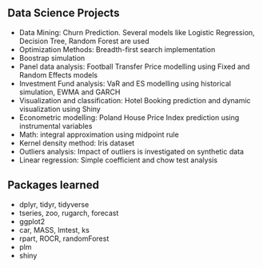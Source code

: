 ## Data Science Projects
- Data Mining: Churn Prediction. Several models like Logistic Regression, Decision Tree, Random Forest are used
- Optimization Methods: Breadth-first search implementation
- Boostrap simulation
- Panel data analysis: Football Transfer Price modelling using Fixed and Random Effects models
- Investment Fund analysis: VaR and ES modelling using historical simulation, EWMA and GARCH 
- Visualization and classification: Hotel Booking prediction and dynamic visualization using Shiny
- Econometric modelling: Poland House Price Index prediction using instrumental variables
- Math: integral approximation using midpoint rule
- Kernel density method: Iris dataset
- Outliers analysis: Impact of outliers is investigated on synthetic data
- Linear regression: Simple coefficient and chow test analysis

## Packages learned
- dplyr, tidyr, tidyverse
- tseries, zoo, rugarch, forecast
- ggplot2
- car, MASS, lmtest, ks
- rpart, ROCR, randomForest
- plm
- shiny
